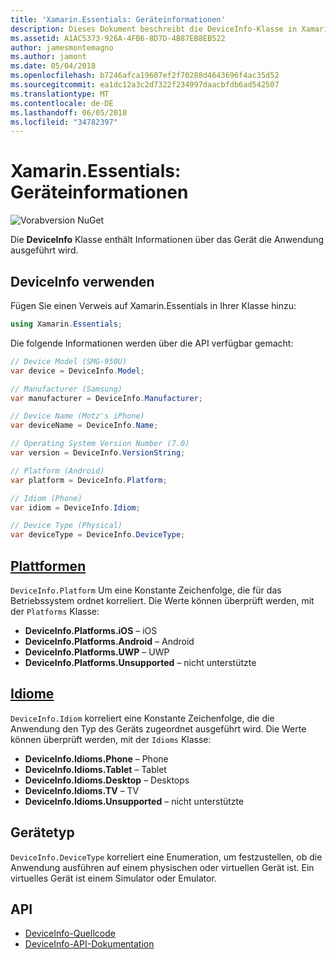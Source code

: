```yaml
---
title: 'Xamarin.Essentials: Geräteinformationen'
description: Dieses Dokument beschreibt die DeviceInfo-Klasse in Xamarin.Essentials, bereit, die Informationen über das Gerät, dass die Anwendung ausgeführt wird.
ms.assetid: A1AC5373-926A-4FB6-8D7D-4B87EB8EB522
author: jamesmontemagno
ms.author: jamont
ms.date: 05/04/2018
ms.openlocfilehash: b7246afca19607ef2f70288d4643696f4ac35d52
ms.sourcegitcommit: ea1dc12a3c2d7322f234997daacbfdb6ad542507
ms.translationtype: MT
ms.contentlocale: de-DE
ms.lasthandoff: 06/05/2018
ms.locfileid: "34782397"
---
```

# <a name="xamarinessentials-device-information"></a>Xamarin.Essentials: Geräteinformationen

![Vorabversion NuGet](~/media/shared/pre-release.png)

Die **DeviceInfo** Klasse enthält Informationen über das Gerät die Anwendung ausgeführt wird.

## <a name="using-deviceinfo"></a>DeviceInfo verwenden

Fügen Sie einen Verweis auf Xamarin.Essentials in Ihrer Klasse hinzu:

```csharp
using Xamarin.Essentials;
```

Die folgende Informationen werden über die API verfügbar gemacht:

```csharp
// Device Model (SMG-950U)
var device = DeviceInfo.Model;

// Manufacturer (Samsung)
var manufacturer = DeviceInfo.Manufacturer;

// Device Name (Motz's iPhone)
var deviceName = DeviceInfo.Name;

// Operating System Version Number (7.0)
var version = DeviceInfo.VersionString;

// Platform (Android)
var platform = DeviceInfo.Platform;

// Idiom (Phone)
var idiom = DeviceInfo.Idiom;

// Device Type (Physical)
var deviceType = DeviceInfo.DeviceType;
```

## <a name="platformsxrefxamarinessentialsdeviceinfoplatforms"></a>[Plattformen](xref:Xamarin.Essentials.DeviceInfo.Platforms)

`DeviceInfo.Platform` Um eine Konstante Zeichenfolge, die für das Betriebssystem ordnet korreliert. Die Werte können überprüft werden, mit der `Platforms` Klasse:

- **DeviceInfo.Platforms.iOS** – iOS
- **DeviceInfo.Platforms.Android** – Android
- **DeviceInfo.Platforms.UWP** – UWP
- **DeviceInfo.Platforms.Unsupported** – nicht unterstützte

## <a name="idiomsxrefxamarinessentialsdeviceinfoidioms"></a>[Idiome](xref:Xamarin.Essentials.DeviceInfo.Idioms)

`DeviceInfo.Idiom` korreliert eine Konstante Zeichenfolge, die die Anwendung den Typ des Geräts zugeordnet ausgeführt wird. Die Werte können überprüft werden, mit der `Idioms` Klasse:

- **DeviceInfo.Idioms.Phone** – Phone
- **DeviceInfo.Idioms.Tablet** – Tablet
- **DeviceInfo.Idioms.Desktop** – Desktops
- **DeviceInfo.Idioms.TV** – TV
- **DeviceInfo.Idioms.Unsupported** – nicht unterstützte

## <a name="device-type"></a>Gerätetyp

`DeviceInfo.DeviceType` korreliert eine Enumeration, um festzustellen, ob die Anwendung ausführen auf einem physischen oder virtuellen Gerät ist. Ein virtuelles Gerät ist einem Simulator oder Emulator.

## <a name="api"></a>API

- [DeviceInfo-Quellcode](https://github.com/xamarin/Essentials/tree/master/Xamarin.Essentials/DeviceInfo)
- [DeviceInfo-API-Dokumentation](xref:Xamarin.Essentials.DeviceInfo)
